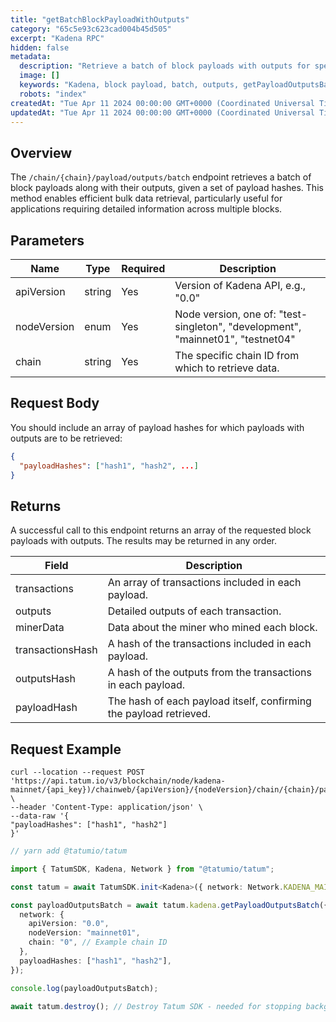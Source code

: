 ```yaml
---
title: "getBatchBlockPayloadWithOutputs"
category: "65c5e93c623cad004b45d505"
excerpt: "Kadena RPC"
hidden: false
metadata:
  description: "Retrieve a batch of block payloads with outputs for specified payload hashes in the Kadena blockchain."
  image: []
  keywords: "Kadena, block payload, batch, outputs, getPayloadOutputsBatch"
  robots: "index"
createdAt: "Tue Apr 11 2024 00:00:00 GMT+0000 (Coordinated Universal Time)"
updatedAt: "Tue Apr 11 2024 00:00:00 GMT+0000 (Coordinated Universal Time)"
---
```


## Overview

The `/chain/{chain}/payload/outputs/batch` endpoint retrieves a batch of block payloads along with their outputs, given a set of payload hashes. This method enables efficient bulk data retrieval, particularly useful for applications requiring detailed information across multiple blocks.

## Parameters

| Name        | Type   | Required | Description                                                                     |
| ----------- | ------ | -------- | ------------------------------------------------------------------------------- |
| apiVersion  | string | Yes      | Version of Kadena API, e.g., "0.0"                                              |
| nodeVersion | enum   | Yes      | Node version, one of: "test-singleton", "development", "mainnet01", "testnet04" |
| chain       | string | Yes      | The specific chain ID from which to retrieve data.                              |

## Request Body

You should include an array of payload hashes for which payloads with outputs are to be retrieved:

```json
{
  "payloadHashes": ["hash1", "hash2", ...]
}
```

## Returns

A successful call to this endpoint returns an array of the requested block payloads with outputs. The results may be returned in any order.

| Field            | Description                                                        |
| ---------------- | ------------------------------------------------------------------ |
| transactions     | An array of transactions included in each payload.                 |
| outputs          | Detailed outputs of each transaction.                              |
| minerData        | Data about the miner who mined each block.                         |
| transactionsHash | A hash of the transactions included in each payload.               |
| outputsHash      | A hash of the outputs from the transactions in each payload.       |
| payloadHash      | The hash of each payload itself, confirming the payload retrieved. |

## Request Example

```curl
curl --location --request POST 'https://api.tatum.io/v3/blockchain/node/kadena-mainnet/{api_key})/chainweb/{apiVersion}/{nodeVersion}/chain/{chain}/payload/outputs/batch' \
--header 'Content-Type: application/json' \
--data-raw '{
"payloadHashes": ["hash1", "hash2"]
}'
```

```typescript
// yarn add @tatumio/tatum

import { TatumSDK, Kadena, Network } from "@tatumio/tatum";

const tatum = await TatumSDK.init<Kadena>({ network: Network.KADENA_MAINNET });

const payloadOutputsBatch = await tatum.kadena.getPayloadOutputsBatch({
  network: {
    apiVersion: "0.0",
    nodeVersion: "mainnet01",
    chain: "0", // Example chain ID
  },
  payloadHashes: ["hash1", "hash2"],
});

console.log(payloadOutputsBatch);

await tatum.destroy(); // Destroy Tatum SDK - needed for stopping background jobs
```
